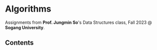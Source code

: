 # Algorithms

Assignments from **Prof. Jungmin So**'s Data Structures class, Fall 2023 @ **Sogang University**.

## Contents
